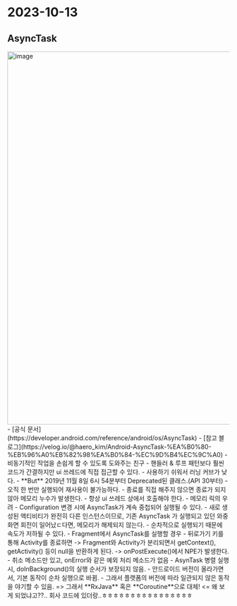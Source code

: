 # 2023-10-13

## AsyncTask
<img width="846" alt="image" src="https://github.com/tnwlsgk1002/TIL/assets/76458724/2a70b2b2-ecc2-4862-9986-e6d4ed3136cf">
- [공식 문서](https://developer.android.com/reference/android/os/AsyncTask)
- [참고 블로그](https://velog.io/@haero_kim/Android-AsyncTask-%EA%B0%80-%EB%96%A0%EB%82%98%EA%B0%84-%EC%9D%B4%EC%9C%A0)
- 비동기적인 작업을 손쉽게 할 수 있도록 도와주는 친구
  - 핸들러 & 루프 패턴보다 훨씬 코드가 간결하지만 ui 쓰레드에 직접 접근할 수 있다. 
-   사용하기 쉬워서 러닝 커브가 낮다.
- **But** 2019년 11월 8일 6시 54분부터 Deprecated된 클래스.(API 30부터)
  - 오직 한 번만 실행되어 재사용이 불가능하다.
  - 종료를 직접 해주지 않으면 종료가 되지 않아 메모리 누수가 발생한다.
  - 항상 ui 쓰레드 상에서 호출해야 한다.
  - 메모리 릭의 우려
    - Configuration 변경 시에 AsyncTask가 계속 중첩되어 실행될 수 있다.
    - 새로 생성된 액티비티가 완전히 다른 인스턴스이므로, 기존 AsyncTask 가 실행되고 있던 와중 화면 회전이 일어났ㄷ다면, 메모리가 해제되지 않는다.
  - 순차적으로 실행되기 때문에 속도가 저하될 수 있다.
  - Fragment에서 AsyncTask를 실행할 경우
    - 뒤로가기 키를 통해 Activity를 종료하면
    -> Fragment와 Activity가 분리되면서 getContext(), getActivity() 등이 null을 반환하게 된다.
    -> onPostExecute()에서 NPE가 발생한다.
  - 취소 메소드만 있고, onError와 같은 예외 처리 메소드가 없음
  - AsynTask 병렬 실행 시, doInBackground()의 실행 순서가 보장되지 않음.
    - 안드로이드 버전이 올라가면서, 기본 동작이 순차 실행으로 바뀜.
    - 그래서 플랫폼의 버전에 따라 일관되지 않은 동작을 야기할 수 있음.
=> 그래서 **RxJava** 혹은 **Coroutine**으로 대체!
<= 왜 보게 되었냐고??.. 회사 코드에 있더랑..ㅎㅎㅎㅎㅎㅎㅎㅎㅎㅎㅎㅎㅎㅎㅎㅎ
